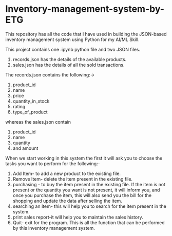 # Inventory-management-system-by-ETG
This repository has all the code that I have used in building the JSON-based inventory management system using Python for my AI/ML Skill.

This project contains one .ipynb python file and two JSON files.
 1. records.json has the details of the available products.
 2. sales.json has the details of all the sold transactions.
    
The records.json contains the following:->
  1. product_id
  2. name
  3. price
  4. quantity_in_stock
  5. rating
  6. type_of_product
     
 whereas the sales.json contain 
  1. product_id
  2. name
  3. quantity
  4. and amount
 
 When we start working in this system the first it will ask you to choose the tasks you want to perform for the following:-
   1. Add Item- to add a new product to the existing file.
   2. Remove Item- delete the item present in the existing file.
   3. purchasing - to buy the item present in the existing file. If the item is not present or the quantity you want is not present, it will inform you, and once you purchase the item, this will also send you the bill for the shopping and update the data after selling the item.
   4. searching an item- this will help you to search for the item present in the system.
   5. print sales report-it will help you to maintain the sales history.
   6. Quit- exit for the program.
 This is all the function that can be performed by this inventory management system.

